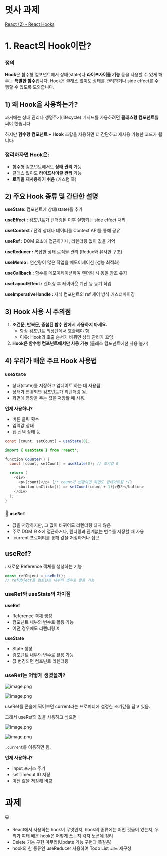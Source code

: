 # 멋사 과제

[React (2) - React Hooks](https://www.notion.so/React-2-React-Hooks-1fe7de1fe21480b9a47be1584043037f?pvs=21)

# 1. React의 Hook이란?

### 정의

**Hook**은 함수형 컴포넌트에서 상태(state)나 **라이프사이클 기능** 등을 사용할 수 있게 해주는 **특별한 함수**입니다. Hook은 클래스 없이도 상태를 관리하거나 side effect를 수행할 수 있도록 도와줍니다.

## 1)  왜 Hook을 사용하는가?

과거에는 상태 관리나 생명주기(lifecycle) 메서드를 사용하려면 **클래스형 컴포넌트**를 써야 했습니다.

하지만 **함수형 컴포넌트 + Hook** 조합을 사용하면 더 간단하고 재사용 가능한 코드가 됩니다:

### 정리하자면 Hook은:

- 함수형 컴포넌트에서도 **상태 관리** 가능
- 클래스 없이도 **라이프사이클 관리** 가능
- **로직을 재사용하기 쉬움** (커스텀 훅)

## 2) 주요 Hook 종류 및 간단한 설명

**useState**: 컴포넌트에 상태(state)를 추가

**useEffect :** 컴포넌트가 렌더링된 이후 실행되는 side effect 처리

**useContext :** 전역 상태나 데이터를 Context API를 통해 공유

**useRef :** DOM 요소에 접근하거나, 리렌더링 없이 값을 기억

**useReducer :** 복잡한 상태 로직을 관리 (Redux와 유사한 구조)

**useMemo :** 연산량이 많은 작업을 메모이제이션 (성능 최적화)

**useCallback :** 함수를 메모이제이션하여 렌더링 시 동일 참조 유지

**useLayoutEffect :** 렌더링 후 레이아웃 계산 등 동기 작업

**useImperativeHandle :** 자식 컴포넌트의 ref 제어 방식 커스터마이징

## 3) Hook 사용 시 주의점

1. **조건문, 반복문, 중첩된 함수 안에서 사용하지 마세요.**
    - 항상 컴포넌트 최상단에서 호출해야 함
    - 이유: Hook의 호출 순서가 바뀌면 상태 관리가 꼬임
2. **Hook은 함수형 컴포넌트에서만 사용 가능** (클래스 컴포넌트에선 사용 불가)

## 4) 우리가 배운 주요 Hook 사용법

### `useState`

- 상태(state)를 저장하고 업데이트 하는 데 사용됨.
- 상태가 변경되면 컴포넌트가 리렌더링 됨.
- 화면에 영향을 주는 값을 저장할 때 사용.

**언제 사용하나?**

- 버튼 클릭 횟수
- 입력값 상태
- 탭 선택 상태 등

```java
const [count, setCount] = useState(0);
```

```java
import { useState } from 'react';

function Counter() {
  const [count, setCount] = useState(0); // 초기값 0

  return (
    <div>
      <p>{count}</p> {/* count가 변경되면 화면도 업데이트됨 */}
      <button onClick={() => setCount(count + 1)}>증가</button>
    </div>
  );
}
```

### 🔹 `useRef`

- 값을 저장하지만, 그 값이 바뀌어도 리렌더링 되지 않음
- 주로 DOM 요소에 접근하거나, 렌더링과 관계없는 변수를 저장할 때 사용
- .current 프로퍼티를 통해 값을 저장하거나 접근

## **useRef?**

: 새로운 Reference 객체를 생성하는 기능

```jsx
const refObject = useRef();
// refObject를 컴포넌트 내부의 변수로 활용 가능
```

### **useRef와 useState의 차이점**

**useRef**

- Reference 객체 생성
- 컴포넌트 내부의 변수로 활용 가능
- 어떤 경우에도 리렌더링 X

**useState**

- State 생성
- 컴포넌트 내부의 변수로 활용 가능
- 값 변경되면 컴포넌트 리렌더링

### useRef는 어떻게 생겼을까?

![image.png](image.png)

![image.png](image%201.png)

useRef를 콘솔에 찍어보면 current라는 프로퍼티에 설정한 초기값을 담고 있음.

그래서 useRef의 값을 사용하고 싶으면

![image.png](image%202.png)

![image.png](image%203.png)

`.current`를 이용하면 됨.

**언제 사용하나?**

- input 포커스 주기
- setTimeout ID 저장
- 이전 값을 저장해 비교

# 과제

<aside>
💻

- React에서 사용하는 hook이 무엇인지,
hook의 종류에는 어떤 것들이 있는지,
우리가 여태 배운 hook은 어떻게 쓰는지
각자 노션에 정리
- Delete 기능 구현 마무리(Update 기능 구현과 똑같음)
- hook의 한 종류인 useReducer 사용하여 Todo List 코드 재구성
</aside>